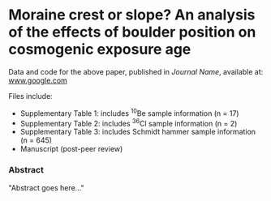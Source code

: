 # Moraine crest or slope? An analysis of the effects of boulder position on cosmogenic exposure age
Data and code for the above paper, published in *Journal Name*, available at: www.google.com

Files include:

- Supplementary Table 1: includes <sup>10</sup>Be sample information (n = 17)
- Supplementary Table 2: includes <sup>36</sup>Cl sample information (n = 2)
- Supplementary Table 3: includes Schmidt hammer sample information (n = 645)
- Manuscript (post-peer review)

### Abstract

"Abstract goes here..."
